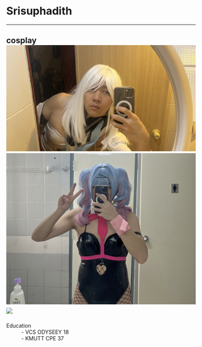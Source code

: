 # Srisuphadith<br>
---
cosplay
<br>
<img src="banner.jpeg">
<img src="cosplay.jpg">
<img src="https://skillicons.dev/icons?i=c,cpp,py,mysql,php,arduino,vscode,swift,linux,apple,windows,html,github,discord">
---
<dl>
  <dt>Education</dt>
  <dd>- VCS ODYSEEY 18</dd>
  <dd>- KMUTT CPE 37</dd>
</dl>
